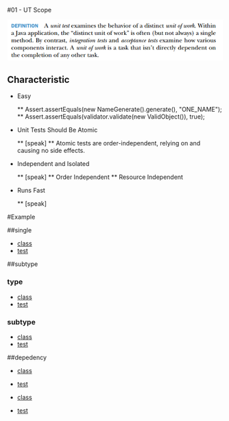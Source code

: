 #01 - UT Scope

![alt tag](/MD/coffee-talk/img/def-unit-test.png)

## Characteristic
* Easy

    ** Assert.assertEquals(new NameGenerate().generate(), "ONE_NAME");
    ** Assert.assertEquals(validator.validate(new ValidObject()), true);   

* Unit Tests Should Be Atomic

    ** [speak]
    ** Atomic tests are order-independent, relying on and causing no side effects.

* Independent and Isolated

    ** [speak]
    ** Order Independent
    ** Resource Independent   

* Runs Fast

    ** [speak]

#Example

##single

* [class](/../../JUnitExample-core/src/main/java/org/junitexample/coffeetalk/ut/simple/EmailValidator.java)
* [test](/../../JUnitExample-core/src/test/java/org/junitexample/coffeetalk/ut/simple/EmailValidatorTest.java)

##subtype

### type

* [class](/../../JUnitExample-core/src/main/java/org/junitexample/coffeetalk/ut/subtype/AbstractTransformerCollectionTo.java)
* [test](/../../JUnitExample-core/src/main/java/org/junitexample/coffeetalk/ut/subtype/AbstractTransformerCollectionTo.java)

### subtype

* [class](/../../JUnitExample-core/src/main/java/org/junitexample/coffeetalk/ut/subtype/Bean2XMLTransformer.java)
* [test](/../../JUnitExample-core/src/main/java/org/junitexample/coffeetalk/ut/subtype/Bean2XMLTransformerTest.java)

##depedency

* [class](/../../JUnitExample-core/src/main/java/org/junitexample/coffeetalk/ut/depedency/PasswordValidatorDepency.java)
* [test](/../../JUnitExample-core/src/main/java/org/junitexample/coffeetalk/ut/depedency/PasswordValidatorDepencyTest.java)

* [class](/../../JUnitExample-core/src/main/java/org/junitexample/coffeetalk/ut/depedency/PasswordValidatorImp.java)
* [test](/../../JUnitExample-core/src/main/java/org/junitexample/coffeetalk/ut/depedency/PasswordValidatorImpTest.java) 